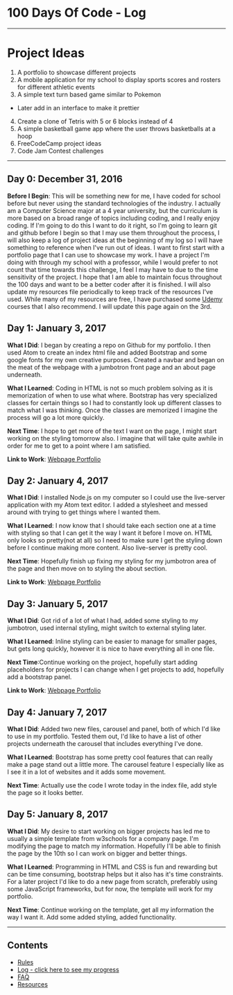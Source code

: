 # 100 Days Of Code - Log
***
# Project Ideas
1. A portfolio to showcase different projects
2. A mobile application for my school to display sports scores and rosters for different athletic events
3. A simple text turn based game similar to Pokemon
  * Later add in an interface to make it prettier
4. Create a clone of Tetris with 5 or 6 blocks instead of 4
5. A simple basketball game app where the user throws basketballs at a hoop
6. FreeCodeCamp project ideas
7. Code Jam Contest challenges

---
## Day 0: December 31, 2016

**Before I Begin**: This will be something new for me, I have coded for school before but never using the standard technologies of the industry.
I actually am a Computer Science major at a 4 year university, but the curriculum is more based on a broad range of topics including coding, and I really enjoy coding.
If I'm going to do this I want to do it right, so I'm going to learn git and github before I begin so that I may use them throughout the process, I will also keep a log of project ideas at the beginning of my log so I will have something to reference when I've run out of ideas.
I want to first start with a portfolio page that I can use to showcase my work.
I have a project I'm doing with through my school with a professor, while I would prefer to not count that time towards this challenge, I feel I may have to due to the time sensitivity of the project.
I hope that I am able to maintain focus throughout the 100 days and want to be a better coder after it is finished.
I will also update my resources file periodically to keep track of the resources I've used. While many of my resources are free, I have purchased some [Udemy](https://www.udemy.com/courses/) courses that I also recommend. I will update this page again on the 3rd.


## Day 1: January 3, 2017

**What I Did**: I began by creating a repo on Github for my portfolio. I then used Atom to create an index html file and added Bootstrap and some google fonts for my own creative purposes. Created a navbar and began on the meat of the webpage with a jumbotron front page and an about page underneath.

**What I Learned**: Coding in HTML is not so much problem solving as it is memorization of when to use what where. Bootstrap has very specialized classes for certain things so I had to constantly look up different classes to match what I was thinking. Once the classes are memorized I imagine the process will go a lot more quickly.

**Next Time**: I hope to get more of the text I want on the page, I might start working on the styling tomorrow also. I imagine that will take quite awhile in order for me to get to a point where I am satisfied.

**Link to Work**: [Webpage Portfolio]("https://github.com/Mill1893/WebsitePortfolio")


## Day 2: January 4, 2017

**What I Did**: I installed Node.js on my computer so I could use the live-server application with my Atom text editor. I added a stylesheet and messed around with trying to get things where I wanted them.

**What I Learned**: I now know that I should take each section one at a time with styling so that I can get it the way I want it before I move on. HTML only looks so pretty(not at all) so I need to make sure I get the styling down before I continue making more content. Also live-server is pretty cool.

**Next Time**: Hopefully finish up fixing my styling for my jumbotron area of the page and then move on to styling the about section.

**Link to Work**: [Webpage Portfolio]("https://github.com/Mill1893/WebsitePortfolio")


## Day 3: January 5, 2017

**What I Did**: Got rid of a lot of what I had, added some styling to my jumbotron, used internal styling, might switch to external styling later.

**What I Learned**: Inline styling can be easier to manage for smaller pages, but gets long quickly, however it is nice to have everything all in one file.

**Next Time**:Continue working on the project, hopefully start adding placeholders for projects I can change when I get projects to add, hopefully add a bootstrap panel.

**Link to Work**: [Webpage Portfolio]("https://github.com/Mill1893/WebsitePortfolio")

## Day 4: January 7, 2017

**What I Did**: Added two new files, carousel and panel, both of which I'd like to use in my portfolio. Tested them out, I'd like to have a list of other projects underneath the carousel that includes everything I've done.

**What I Learned**: Bootstrap has some pretty cool features that can really make a page stand out a little more. The carousel feature I especially like as I see it in a lot of websites and it adds some movement.

**Next Time**: Actually use the code I wrote today in the index file, add style the page so it looks better.

## Day 5: January 8, 2017

**What I Did**: My desire to start working on bigger projects has led me to usually a simple template from w3schools for a company page. I'm modifying the page to match my information. Hopefully I'll be able to finish the page by the 10th so I can work on bigger and better things.

**What I Learned**: Programming in HTML and CSS is fun and rewarding but can be time consuming, bootstrap helps but it also has it's time constraints. For a later project I'd like to do a new page from scratch, preferably using some JavaScript frameworks, but for now, the template will work for my portfolio.

**Next Time**: Continue working on the template, get all my information the way I want it. Add some added styling, added functionality.


---
## Contents
* [Rules](rules.md)
* [Log - click here to see my progress](log.md)
* [FAQ](FAQ.md)
* [Resources](resources.md)
